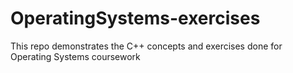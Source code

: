 # OperatingSystems-exercises
This repo demonstrates the C++ concepts and exercises done for Operating Systems coursework
